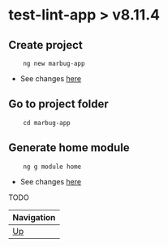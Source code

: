 # test-lint-app > v8.11.4 #

## Create project ##

        ng new marbug-app

* See changes [here](https://github.com/marbug/test-lint-app/compare/master...v8.11.4_step-1_create-project)

## Go to project folder ##

        cd marbug-app

## Generate home module ##

        ng g module home

* See changes [here](https://github.com/marbug/test-lint-app/compare/v8.11.4_step-1_create-project...v8.11.4_step-2_generate-home-module)

TODO

| Navigation |
| ---------- |
| [Up](../README.md) |

